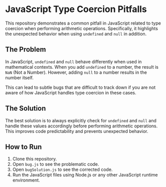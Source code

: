 # JavaScript Type Coercion Pitfalls

This repository demonstrates a common pitfall in JavaScript related to type coercion when performing arithmetic operations. Specifically, it highlights the unexpected behavior when using `undefined` and `null` in addition.

## The Problem

In JavaScript, `undefined` and `null` behave differently when used in mathematical contexts. When you add `undefined` to a number, the result is `NaN` (Not a Number).  However, adding `null` to a number results in the number itself.

This can lead to subtle bugs that are difficult to track down if you are not aware of how JavaScript handles type coercion in these cases.

## The Solution

The best solution is to always explicitly check for `undefined` and `null` and handle these values accordingly before performing arithmetic operations. This improves code predictability and prevents unexpected behavior.

## How to Run

1. Clone this repository.
2. Open `bug.js` to see the problematic code.
3. Open `bugSolution.js` to see the corrected code.
4. Run the JavaScript files using Node.js or any other JavaScript runtime environment.
